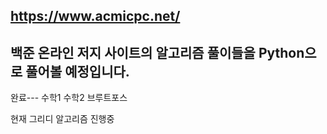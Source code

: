 https://www.acmicpc.net/
----------------
백준 온라인 저지 사이트의 알고리즘 풀이들을 Python으로 풀어볼 예정입니다.
----------------
완료---
수학1
수학2
브루트포스

현재 그리디 알고리즘 진행중
